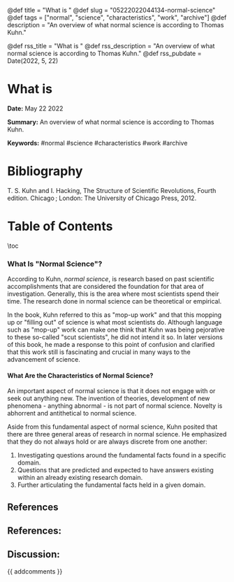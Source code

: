 @def title = "What is "
@def slug = "05222022044134-normal-science"
@def tags = ["normal", "science", "characteristics", "work", "archive"]
@def description = "An overview of what normal science is according to Thomas Kuhn."

@def rss_title = "What is "
@def rss_description = "An overview of what normal science is according to Thomas Kuhn."
@def rss_pubdate = Date(2022, 5, 22)


What is 
=========

**Date:** May 22 2022

**Summary:** An overview of what normal science is according to Thomas Kuhn.

**Keywords:** #normal #science #characteristics #work #archive

Bibliography
==========

T. S. Kuhn and I. Hacking, The Structure of Scientific Revolutions, Fourth edition. Chicago ; London: The University of Chicago Press, 2012.

Table of Contents
=========

\toc

### What Is "Normal Science"?

According to Kuhn, *normal science*, is research based on past scientific accomplishments that are considered the foundation for that area of investigation. Generally, this is the area where most scientists spend their time. The research done in normal science can be theoretical or empirical.

In the book, Kuhn referred to this as "mop-up work" and that this mopping up or "filling out" of science is what most scientists do. Although language such as "mop-up" work can make one think that Kuhn was being pejorative to these so-called "scut scientists", he did not intend it so. In later versions of this book, he made a response to this point of confusion and clarified that this work still is fascinating and crucial in many ways to the advancement of science.

#### What Are the Characteristics of Normal Science?

An important aspect of normal science is that it does not engage with or seek out anything new. The invention of theories, development of new phenomena - anything abnormal - is not part of normal science. Novelty is abhorrent and antithetical to normal science.

Aside from this fundamental aspect of normal science, Kuhn posited that there are three general areas of research in normal science. He emphasized that they do not always hold or are always discrete from one another:

1. Investigating questions around the fundamental facts found in a specific domain.
2. Questions that are predicted and expected to have answers existing within an already existing research domain.
3. Further articulating the fundamental facts held in a given domain.

## References

## References:
## Discussion: 

{{ addcomments }}
